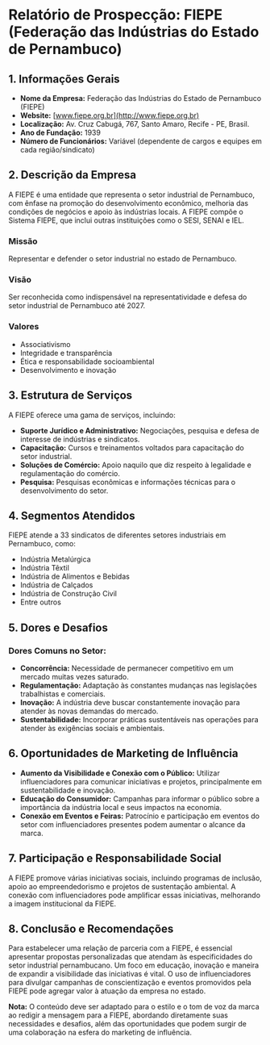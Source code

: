# Relatório de Prospecção: FIEPE (Federação das Indústrias do Estado de Pernambuco)

## 1. Informações Gerais
- **Nome da Empresa:** Federação das Indústrias do Estado de Pernambuco (FIEPE)
- **Website:** [www.fiepe.org.br](http://www.fiepe.org.br)
- **Localização:** Av. Cruz Cabugá, 767, Santo Amaro, Recife - PE, Brasil.
- **Ano de Fundação:** 1939
- **Número de Funcionários:** Variável (dependente de cargos e equipes em cada região/sindicato)

## 2. Descrição da Empresa
A FIEPE é uma entidade que representa o setor industrial de Pernambuco, com ênfase na promoção do desenvolvimento econômico, melhoria das condições de negócios e apoio às indústrias locais. A FIEPE compõe o Sistema FIEPE, que inclui outras instituições como o SESI, SENAI e IEL.

### Missão
Representar e defender o setor industrial no estado de Pernambuco.

### Visão
Ser reconhecida como indispensável na representatividade e defesa do setor industrial de Pernambuco até 2027.

### Valores
- Associativismo
- Integridade e transparência
- Ética e responsabilidade socioambiental
- Desenvolvimento e inovação

## 3. Estrutura de Serviços
A FIEPE oferece uma gama de serviços, incluindo:
- **Suporte Jurídico e Administrativo:** Negociações, pesquisa e defesa de interesse de indústrias e sindicatos.
- **Capacitação:** Cursos e treinamentos voltados para capacitação do setor industrial.
- **Soluções de Comércio:** Apoio naquilo que diz respeito à legalidade e regulamentação do comércio.
- **Pesquisa:** Pesquisas econômicas e informações técnicas para o desenvolvimento do setor.

## 4. Segmentos Atendidos
FIEPE atende a 33 sindicatos de diferentes setores industriais em Pernambuco, como:
- Indústria Metalúrgica
- Indústria Têxtil
- Indústria de Alimentos e Bebidas
- Indústria de Calçados
- Indústria de Construção Civil
- Entre outros

## 5. Dores e Desafios
### Dores Comuns no Setor:
- **Concorrência:** Necessidade de permanecer competitivo em um mercado muitas vezes saturado.
- **Regulamentação:** Adaptação às constantes mudanças nas legislações trabalhistas e comerciais.
- **Inovação:** A indústria deve buscar constantemente inovação para atender às novas demandas do mercado.
- **Sustentabilidade:** Incorporar práticas sustentáveis nas operações para atender às exigências sociais e ambientais.

## 6. Oportunidades de Marketing de Influência
- **Aumento da Visibilidade e Conexão com o Público:** Utilizar influenciadores para comunicar iniciativas e projetos, principalmente em sustentabilidade e inovação.
- **Educação do Consumidor:** Campanhas para informar o público sobre a importância da indústria local e seus impactos na economia.
- **Conexão em Eventos e Feiras:** Patrocínio e participação em eventos do setor com influenciadores presentes podem aumentar o alcance da marca.

## 7. Participação e Responsabilidade Social
A FIEPE promove várias iniciativas sociais, incluindo programas de inclusão, apoio ao empreendedorismo e projetos de sustentação ambiental. A conexão com influenciadores pode amplificar essas iniciativas, melhorando a imagem institucional da FIEPE.

## 8. Conclusão e Recomendações
Para estabelecer uma relação de parceria com a FIEPE, é essencial apresentar propostas personalizadas que atendam às especificidades do setor industrial pernambucano. Um foco em educação, inovação e maneira de expandir a visibilidade das iniciativas é vital. O uso de influenciadores para divulgar campanhas de conscientização e eventos promovidos pela FIEPE pode agregar valor à atuação da empresa no estado.

**Nota:** O conteúdo deve ser adaptado para o estilo e o tom de voz da marca ao redigir a mensagem para a FIEPE, abordando diretamente suas necessidades e desafios, além das oportunidades que podem surgir de uma colaboração na esfera do marketing de influência.